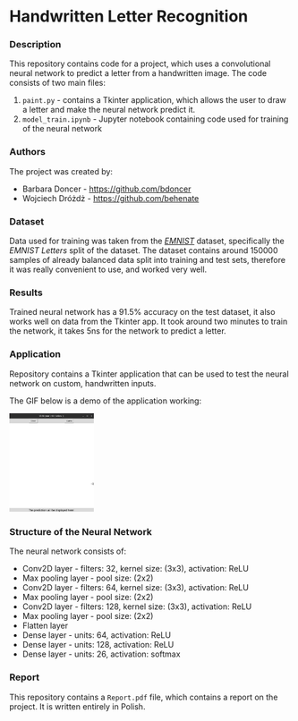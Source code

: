 # Handwritten Letter Recognition

### Description 

This repository contains code for a project, which uses a convolutional neural network to predict a letter from a handwritten image. The code consists of two main files:

1. `paint.py` - contains a Tkinter application, which allows the user to draw a letter and make the neural network predict it.
2. `model_train.ipynb` - Jupyter notebook containing code used for training of the neural network

### Authors

The project was created by:

- Barbara Doncer - https://github.com/bdoncer
- Wojciech Dróżdż - https://github.com/behenate

### Dataset

Data used for training was taken from the [*EMNIST*](https://www.nist.gov/itl/products-and-services/emnist-dataset) dataset, specifically the  *EMNIST Letters* split of the dataset. The dataset contains  around 150000 samples of already balanced data split into training and test sets, therefore it was really convenient to use, and worked very well.

### Results

Trained neural network has a 91.5% accuracy on the test dataset, it also works well on data from the Tkinter app. It took around two minutes to train the network, it takes 5ns for the network to predict a letter.

### Application

Repository contains a Tkinter application that can be used to test the neural network on custom, handwritten inputs.

The GIF below is a demo of the application working:

<img src="imgs/demo.gif" alt="demo" style="width:30%" />

### Structure of the Neural Network

The neural network consists of:

- Conv2D layer - filters: 32, kernel size: (3x3), activation: ReLU
- Max pooling layer - pool size: (2x2) 
- Conv2D layer - filters: 64, kernel size: (3x3), activation: ReLU
- Max pooling layer - pool size: (2x2) 
- Conv2D layer - filters: 128, kernel size: (3x3), activation: ReLU
- Max pooling layer - pool size: (2x2) 
- Flatten layer
- Dense layer - units: 64, activation: ReLU
- Dense layer - units: 128, activation: ReLU
- Dense layer - units: 26, activation: softmax

### Report
This repository contains a `Report.pdf` file, which contains a report on the project. It is written entirely in Polish. 

